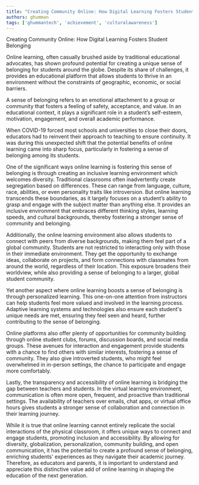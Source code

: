 ```yaml
---
title: "Creating Community Online: How Digital Learning Fosters Student Belonging"  # Wrap the title in double quotes
authors: ghumman
tags: ['ghummantech', 'achievement', 'culturalawareness']
---
```


Creating Community Online: How Digital Learning Fosters Student Belonging
<!-- truncate -->

Online learning, often casually brushed aside by traditional educational advocates, has shown profound potential for creating a unique sense of belonging for students around the globe. Despite its share of challenges, it provides an educational platform that allows students to thrive in an environment without the constraints of geographic, economic, or social barriers. 

A sense of belonging refers to an emotional attachment to a group or community that fosters a feeling of safety, acceptance, and value. In an educational context, it plays a significant role in a student’s self-esteem, motivation, engagement, and overall academic performance. 

When COVID-19 forced most schools and universities to close their doors, educators had to reinvent their approach to teaching to ensure continuity. It was during this unexpected shift that the potential benefits of online learning came into sharp focus, particularly in fostering a sense of belonging among its students.

One of the significant ways online learning is fostering this sense of belonging is through creating an inclusive learning environment which welcomes diversity. Traditional classrooms often inadvertently create segregation based on differences. These can range from language, culture, race, abilities, or even personality traits like introversion. But online learning transcends these boundaries, as it largely focuses on a student’s ability to grasp and engage with the subject matter than anything else. It provides an inclusive environment that embraces different thinking styles, learning speeds, and cultural backgrounds, thereby fostering a stronger sense of community and belonging.

Additionally, the online learning environment also allows students to connect with peers from diverse backgrounds, making them feel part of a global community. Students are not restricted to interacting only with those in their immediate environment. They get the opportunity to exchange ideas, collaborate on projects, and form connections with classmates from around the world, regardless of their location. This exposure broadens their worldview, while also providing a sense of belonging to a larger, global student community.

Yet another aspect where online learning boosts a sense of belonging is through personalized learning. This one-on-one attention from instructors can help students feel more valued and involved in the learning process. Adaptive learning systems and technologies also ensure each student's unique needs are met, ensuring they feel seen and heard, further contributing to the sense of belonging.

Online platforms also offer plenty of opportunities for community building through online student clubs, forums, discussion boards, and social media groups. These avenues for interaction and engagement provide students with a chance to find others with similar interests, fostering a sense of community. They also give introverted students, who might feel overwhelmed in in-person settings, the chance to participate and engage more comfortably.

Lastly, the transparency and accessibility of online learning is bridging the gap between teachers and students. In the virtual learning environment, communication is often more open, frequent, and proactive than traditional settings. The availability of teachers over emails, chat apps, or virtual office hours gives students a stronger sense of collaboration and connection in their learning journey.

While it is true that online learning cannot entirely replicate the social interactions of the physical classroom, it offers unique ways to connect and engage students, promoting inclusion and accessibility. By allowing for diversity, globalization, personalization, community building, and open communication, it has the potential to create a profound sense of belonging, enriching students' experiences as they navigate their academic journey. Therefore, as educators and parents, it is important to understand and appreciate this distinctive value add of online learning in shaping the education of the next generation.

